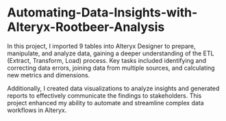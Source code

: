 # Automating-Data-Insights-with-Alteryx-Rootbeer-Analysis

In this project, I imported 9 tables into Alteryx Designer to prepare, manipulate, and analyze data, gaining a deeper understanding of the ETL (Extract, Transform, Load) process. Key tasks included identifying and correcting data errors, joining data from multiple sources, and calculating new metrics and dimensions.

Additionally, I created data visualizations to analyze insights and generated reports to effectively communicate the findings to stakeholders. This project enhanced my ability to automate and streamline complex data workflows in Alteryx.
